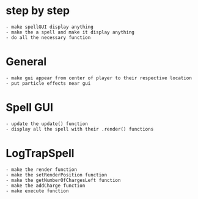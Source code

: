 # step by step
    - make spellGUI display anything
    - make the a spell and make it display anything
    - do all the necessary function

# General
    - make gui appear from center of player to their respective location
    - put particle effects near gui

# Spell GUI
    - update the update() function
    - display all the spell with their .render() functions

# LogTrapSpell
    - make the render function
    - make the setRenderPosition function
    - make the getNumberOfChargesLeft function
    - make the addCharge function
    - make execute function